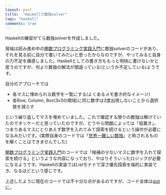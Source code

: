 ```yaml
---
layout: post
title:  "Haskellで数独solver"
tags: "haskell"
comments: true
---
```


Haskellの練習がてら数独solverを作成しました。  

発端は読み進め中の[関数プログラミング実践入門][2]に数独solverのコードがあり、それを見る前に自分で書いてみたいと思ったからなのですが、やってみると自身の力不足を痛感しました。Haskellとしての書き方ももっと明快に書けないかと思うのですが、何より数独の解法が間違っている(というか不足している)ようです。  

自分のアプローチでは

- 各マスに埋められる数字を一覧にする(よくあるメモ書き的なイメージ)
- 各Row, Column, Box(3x3の領域)に同じ数字は2度出現しないことから選択肢を減らす

という繰り返しでマスを埋めていました。これで確認する限りの数独は解けていたのでオッケーだと思っていたのですが、どうやら問題によっては「仮置き」、つまりあるマスにとりあえず数字を入れてみて探索を続けるという操作が必要になるみたいです。(実際自身のコードでは「[世界一難しい数独][3]」と称されるものを解くことはできませんでした)  

[関数プログラミング実践入門][2]のコードでは「候補の少ないマスに数字を入れて探索を続ける」というような内容になっており、やはりそういったロジックが必要になるようです。Haskellの実装ではListモナドで深さ優先探索を端的に実装でき、なるほどという感じです。  

上述したように現在のコードでは不十分な点があるのですが、コード全体は[gist][1]に。

[1]: https://gist.github.com/0e2a79ad108dc93216b77e271b635f81
[2]: https://www.amazon.co.jp/%E9%96%A2%E6%95%B0%E3%83%97%E3%83%AD%E3%82%B0%E3%83%A9%E3%83%9F%E3%83%B3%E3%82%B0%E5%AE%9F%E8%B7%B5%E5%85%A5%E9%96%80-%E2%94%80%E2%94%80%E7%B0%A1%E6%BD%94%E3%81%A7%E3%80%81%E6%AD%A3%E3%81%97%E3%81%84%E3%82%B3%E3%83%BC%E3%83%89%E3%82%92%E6%9B%B8%E3%81%8F%E3%81%9F%E3%82%81%E3%81%AB-WEB-PRESS-plus/dp/4774169269
[3]: http://rocketnews24.com/2012/07/03/22654/

